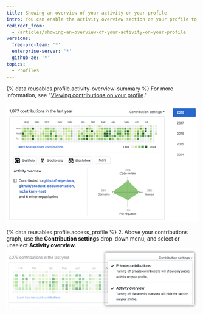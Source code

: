```yaml
---
title: Showing an overview of your activity on your profile
intro: You can enable the activity overview section on your profile to give viewers more context about the types of contributions you make.
redirect_from:
  - /articles/showing-an-overview-of-your-activity-on-your-profile
versions:
  free-pro-team: '*'
  enterprise-server: '*'
  github-ae: '*'
topics:
  - Profiles
---
```


{% data reusables.profile.activity-overview-summary %} For more information, see "[Viewing contributions on your profile](/articles/viewing-contributions-on-your-profile)."

![Activity overview section on profile](/assets/images/help/profile/activity-overview-section.png)

{% data reusables.profile.access_profile %}
2. Above your contributions graph, use the **Contribution settings** drop-down menu, and select or unselect **Activity overview**.
 ![Enable activity overview from contribution settings drop-down menu](/assets/images/help/profile/activity-overview.png)
